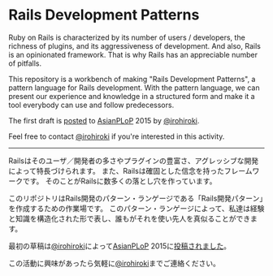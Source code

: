 Rails Development Patterns
==============

Ruby on Rails is characterized by its number of users / developers, the richness of plugins, and its aggressiveness of development.
And also, Rails is an opinionated framework.
That is why Rails has an appreciable number of pitfalls.

This repository is a workbench of making "Rails Development Patterns", a pattern language for Rails development.
With the pattern language, we can present our experience and knowledge in a structured form and make it a tool everybody can use and follow predecessors.

The first draft is [posted](http://patterns-wg.fuka.info.waseda.ac.jp/asianplop/proceedings2015/AsianPLoP_2015_submission_3.pdf) to [AsianPLoP](http://patterns-wg.fuka.info.waseda.ac.jp/asianplop/) 2015 by [@irohiroki](https://github.com/irohiroki).

Feel free to contact [@irohiroki](https://github.com/irohiroki) if you're interested in this activity.

- - -

Railsはそのユーザ／開発者の多さやプラグインの豊富さ、アグレッシブな開発によって特長づけられます。
また、Railsは確固とした信念を持ったフレームワークです。
そのことがRailsに数多くの落とし穴を作っています。

このリポジトリはRails開発のパターン・ランゲージである「Rails開発パターン」を作成するための作業場です。
このパターン・ランゲージによって、私達は経験と知識を構造化された形で表し、誰もがそれを使い先人を真似ることができます。

最初の草稿は[@irohiroki](https://github.com/irohiroki)によって[AsianPLoP](http://patterns-wg.fuka.info.waseda.ac.jp/asianplop/) 2015に[投稿されました](http://patterns-wg.fuka.info.waseda.ac.jp/asianplop/proceedings2015/AsianPLoP_2015_submission_3.pdf)。

この活動に興味があったら気軽に[@irohiroki](https://github.com/irohiroki)までご連絡ください。
